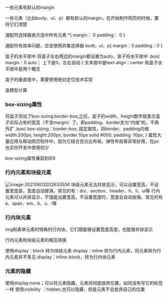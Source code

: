 一些元素有默认的margin

一些元素（比如body、ul、p）都有默认的margin，在开始制作网页的时候，要将它们清楚

通配符选择器表示选中所有元素
*{
    margin： 0
    padding： 0
}

通配符有效率问题，应该使用并集选择器
bodt，ul，p{
    margin：0
    padding：0
}

盒子的水平居中
将盒子左右两边的margin都设置为auto，盒子将水平居中
.box{
     margin：0 auto；  上下是0，左右自动
}
文本居中是text-align：center 和盒子水平居中是两个概念

盒子的垂直居中，需要使用绝对定位技术实现

盒模型计算


### box-sizing属性
将盒子添加了box-sizing:border-box;之后，盒子的width、height数字就表示盒子实际占有的宽高（不含margin）了。即padding、border变为“内缩”的，不再外扩
.box{
    box-sizing：border-box;  固定属性，将border、padding内缩
    width:200px;
    height:200px;
    border:10px solid #000;
    padding :10px;
}
属性大量应用与移动网页制作中，因为它结合百分比布局，弹性布局等非常好用，在pc也买你开发中使用较少

box-sizing属性兼容到IE9

### 行内元素和块级元素 

![image-20210603202633506](C:\Users\Administrator\AppData\Roaming\Typora\typora-user-images\image-20210603202633506.png)
块级元素无法并排显示，可以设置宽高，不设置宽度是，宽度自动撑满，常见的有：div、section、header、h、li、ul等
行内元素可以并排显示，不饿能设置宽高，不设置宽度时，宽度会自动收缩，常见的有a、span、em、b、u、i等


### 行内块元素
img和表单元素时特殊的行内块，它们既能够设置宽度高度，也能够并排显示

行内元素和块级元素的相互转换

使用display：block 转为块级元素
display：inline 转为行内元素，将元素转为行内元素并不多见
display：inline-block，转为行内块元素

### 元素的隐藏
使用display:none；可以将元素隐藏，元素将彻底放弃位置，如同没有写它的标签一样
使用visibility ：hidden,也可以隐藏，但是元素不会放弃自己的位置